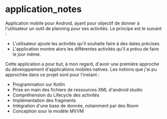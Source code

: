 # application_notes

Application mobile pour Android, ayant pour objectif de donner à l'utilisateur un outil de planning pour ses activités.
Le principe est le suivant : 
- L'utilisateur ajoute les activités qu'il souhaite faire à des dates précises.
- L'application montre alors les différentes activités qu'il a prévu de faire le jour même.

Cette application a pour but, à mon regard, d'avoir une première approche du développement d'applications mobiles natives. 
Les notions que j'ai pu approchée dans ce projet sont pour l'instant : 

- Programmation sur Kotlin
- Prise en main des fichiers de ressources XML d'android studio
- Compréhension du Lifecycle des activités
- Implémentation des fragments
- Intégration d'une base de donnée, notamment par des Room
- Conception sour le modèle MVVM
